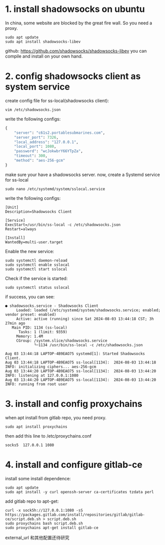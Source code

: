 # 1. install shadowsocks on ubuntu
In china, some website are blocked by the great fire wall. So you need a proxy.
```shell
sudo apt update
sudo apt install shadowsocks-libev
```
github: https://github.com/shadowsocks/shadowsocks-libev
you can compile and install on your own hand.

# 2. config shadowsocks client as system service
create config file for ss-local(shadowsocks client):
```shell
vim /etc/shadowsocks.json
```
write the following configs:
```python
{
    "server": "c61s2.portablesubmarines.com",
    "server_port": 7326,
    "local_address": "127.0.0.1",
    "local_port": 1080,
    "password": "wcJokwbrY66YTpZa",
    "timeout": 300,
    "method": "aes-256-gcm"
}
```
make sure your have a shadowsocks server.
now, create a Systemd service for ss-local
```shell
sudo nano /etc/systemd/system/sslocal.service
```
write the following configs:
```shell
[Unit]
Description=Shadowsocks Client

[Service]
ExecStart=/usr/bin/ss-local -c /etc/shadowsocks.json
Restart=always

[Install]
WantedBy=multi-user.target
```
Enable the new service:
```shell
sudo systemctl daemon-reload
sudo systemctl enable sslocal
sudo systemctl start sslocal
```
Check if the service is started:
```shell
sudo systemctl status sslocal
```
if success, you can see:
```shell
● shadowsocks.service - Shadowsocks Client
     Loaded: loaded (/etc/systemd/system/shadowsocks.service; enabled; vendor preset: enabled)
     Active: active (running) since Sat 2024-08-03 13:44:18 CST; 3h 27min ago
   Main PID: 1134 (ss-local)
      Tasks: 1 (limit: 9359)
     Memory: 1.4M
     CGroup: /system.slice/shadowsocks.service
             └─1134 /usr/bin/ss-local -c /etc/shadowsocks.json

Aug 03 13:44:18 LAPTOP-4B9EAO75 systemd[1]: Started Shadowsocks Client.
Aug 03 13:44:18 LAPTOP-4B9EAO75 ss-local[1134]:  2024-08-03 13:44:18 INFO: initializing ciphers... aes-256-gcm
Aug 03 13:44:20 LAPTOP-4B9EAO75 ss-local[1134]:  2024-08-03 13:44:20 INFO: listening at 127.0.0.1:1080
Aug 03 13:44:20 LAPTOP-4B9EAO75 ss-local[1134]:  2024-08-03 13:44:20 INFO: running from root user
```

# 3. install and config proxychains
when apt install from gitlab repo, you need proxy.
```shell
sudo apt install proxychains
```
then add this line to /etc/proxychains.conf
```shell
socks5  127.0.0.1 1080
```

# 4. install and configure gitlab-ce
install some install dependence:
```shell
sudo apt update
sudo apt install -y curl openssh-server ca-certificates tzdata perl
```
add gitlab repo to apt-get:
```shell
curl -x sock5h://127.0.0.1:1080 -sS https://packages.gitlab.com/install/repositories/gitlab/gitlab-ce/script.deb.sh > script.deb.sh
sudo proxychains bash script.deb.sh
sudo proxychains apt-get install gitlab-ce
```
external_url 和其他配置还待研究


